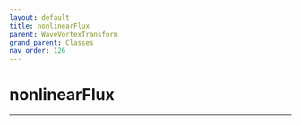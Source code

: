 ```yaml
---
layout: default
title: nonlinearFlux
parent: WaveVortexTransform
grand_parent: Classes
nav_order: 126
---
```


#  nonlinearFlux




---

